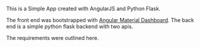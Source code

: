 This is a Simple App created with AngularJS and Python Flask.

The front end was bootstrapped with [Angular Material Dashboard](http://flatlogic.github.io/angular-material-dashboard/#/dashboard).
The back end is a simple python flask backend with two apis.

The requirements were outlined here.